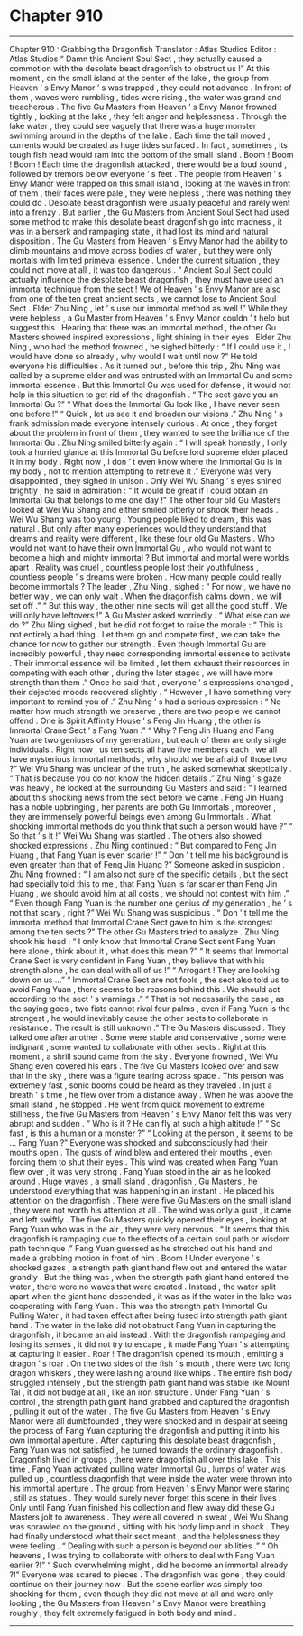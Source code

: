 
# Chapter 910


---

Chapter 910 : Grabbing the Dragonfish
Translator :
Atlas Studios
Editor :
Atlas Studios
“ Damn this Ancient Soul Sect , they actually caused a commotion with the desolate beast dragonfish to obstruct us !”
At this moment , on the small island at the center of the lake , the group from Heaven ’ s Envy Manor ’ s was trapped , they could not advance .
In front of them , waves were rumbling , tides were rising , the water was grand and treacherous .
The five Gu Masters from Heaven ’ s Envy Manor frowned tightly , looking at the lake , they felt anger and helplessness .
Through the lake water , they could see vaguely that there was a huge monster swimming around in the depths of the lake .
Each time the tail moved , currents would be created as huge tides surfaced .
In fact , sometimes , its tough fish head would ram into the bottom of the small island .
Boom ! Boom ! Boom !
Each time the dragonfish attacked , there would be a loud sound , followed by tremors below everyone ’ s feet .
The people from Heaven ’ s Envy Manor were trapped on this small island , looking at the waves in front of them , their faces were pale , they were helpless , there was nothing they could do .
Desolate beast dragonfish were usually peaceful and rarely went into a frenzy .
But earlier , the Gu Masters from Ancient Soul Sect had used some method to make this desolate beast dragonfish go into madness , it was in a berserk and rampaging state , it had lost its mind and natural disposition .
The Gu Masters from Heaven ’ s Envy Manor had the ability to climb mountains and move across bodies of water , but they were only mortals with limited primeval essence . Under the current situation , they could not move at all , it was too dangerous .
“ Ancient Soul Sect could actually influence the desolate beast dragonfish , they must have used an immortal technique from the sect ! We of Heaven ’ s Envy Manor are also from one of the ten great ancient sects , we cannot lose to Ancient Soul Sect . Elder Zhu Ning , let ’ s use our immortal method as well !”
While they were helpless , a Gu Master from Heaven ’ s Envy Manor couldn ’ t help but suggest this .
Hearing that there was an immortal method , the other Gu Masters showed inspired expressions , light shining in their eyes .
Elder Zhu Ning , who had the method frowned , he sighed bitterly : “ If I could use it , I would have done so already , why would I wait until now ?”
He told everyone his difficulties .
As it turned out , before this trip , Zhu Ning was called by a supreme elder and was entrusted with an Immortal Gu and some immortal essence .
But this Immortal Gu was used for defense , it would not help in this situation to get rid of the dragonfish .
“ The sect gave you an Immortal Gu ?”
“ What does the Immortal Gu look like , I have never seen one before !”
“ Quick , let us see it and broaden our visions .”
Zhu Ning ’ s frank admission made everyone intensely curious . At once , they forget about the problem in front of them , they wanted to see the brilliance of the Immortal Gu .
Zhu Ning smiled bitterly again : “ I will speak honestly , I only took a hurried glance at this Immortal Gu before lord supreme elder placed it in my body . Right now , I don ’ t even know where the Immortal Gu is in my body , not to mention attempting to retrieve it .”
Everyone was very disappointed , they sighed in unison .
Only Wei Wu Shang ’ s eyes shined brightly , he said in admiration : “ It would be great if I could obtain an Immortal Gu that belongs to me one day !”
The other four old Gu Masters looked at Wei Wu Shang and either smiled bitterly or shook their heads .
Wei Wu Shang was too young .
Young people liked to dream , this was natural .
But only after many experiences would they understand that dreams and reality were different , like these four old Gu Masters .
Who would not want to have their own Immortal Gu , who would not want to become a high and mighty immortal ?
But immortal and mortal were worlds apart . Reality was cruel , countless people lost their youthfulness , countless people ’ s dreams were broken .
How many people could really become immortals ?
The leader , Zhu Ning , sighed : “ For now , we have no better way , we can only wait . When the dragonfish calms down , we will set off .”
“ But this way , the other nine sects will get all the good stuff . We will only have leftovers !” A Gu Master asked worriedly .
“ What else can we do ?” Zhu Ning sighed , but he did not forget to raise the morale : “ This is not entirely a bad thing . Let them go and compete first , we can take the chance for now to gather our strength . Even though Immortal Gu are incredibly powerful , they need corresponding immortal essence to activate . Their immortal essence will be limited , let them exhaust their resources in competing with each other , during the later stages , we will have more strength than them .”
Once he said that , everyone ’ s expressions changed , their dejected moods recovered slightly .
“ However , I have something very important to remind you of .” Zhu Ning ’ s had a serious expression : “ No matter how much strength we preserve , there are two people we cannot offend . One is Spirit Affinity House ’ s Feng Jin Huang , the other is Immortal Crane Sect ’ s Fang Yuan .”
“ Why ? Feng Jin Huang and Fang Yuan are two geniuses of my generation , but each of them are only single individuals . Right now , us ten sects all have five members each , we all have mysterious immortal methods , why should we be afraid of those two ?” Wei Wu Shang was unclear of the truth , he asked somewhat skeptically .
“ That is because you do not know the hidden details .” Zhu Ning ’ s gaze was heavy , he looked at the surrounding Gu Masters and said : “ I learned about this shocking news from the sect before we came . Feng Jin Huang has a noble upbringing , her parents are both Gu Immortals , moreover , they are immensely powerful beings even among Gu Immortals . What shocking immortal methods do you think that such a person would have ?”
“ So that ’ s it !” Wei Wu Shang was startled .
The others also showed shocked expressions .
Zhu Ning continued : “ But compared to Feng Jin Huang , that Fang Yuan is even scarier !”
“ Don ’ t tell me his background is even greater than that of Feng Jin Huang ?” Someone asked in suspicion .
Zhu Ning frowned : “ I am also not sure of the specific details , but the sect had specially told this to me , that Fang Yuan is far scarier than Feng Jin Huang , we should avoid him at all costs , we should not contest with him .”
“ Even though Fang Yuan is the number one genius of my generation , he ’ s not that scary , right ?” Wei Wu Shang was suspicious .
“ Don ’ t tell me the immortal method that Immortal Crane Sect gave to him is the strongest among the ten sects ?” The other Gu Masters tried to analyze .
Zhu Ning shook his head : “ I only know that Immortal Crane Sect sent Fang Yuan here alone , think about it , what does this mean ?”
“ It seems that Immortal Crane Sect is very confident in Fang Yuan , they believe that with his strength alone , he can deal with all of us !”
“ Arrogant ! They are looking down on us …”
“ Immortal Crane Sect are not fools , the sect also told us to avoid Fang Yuan , there seems to be reasons behind this . We should act according to the sect ’ s warnings .”
“ That is not necessarily the case , as the saying goes , two fists cannot rival four palms , even if Fang Yuan is the strongest , he would inevitably cause the other sects to collaborate in resistance . The result is still unknown .”
The Gu Masters discussed .
They talked one after another .
Some were stable and conservative , some were indignant , some wanted to collaborate with other sects .
Right at this moment , a shrill sound came from the sky .
Everyone frowned , Wei Wu Shang even covered his ears .
The five Gu Masters looked over and saw that in the sky , there was a figure tearing across space .
This person was extremely fast , sonic booms could be heard as they traveled .
In just a breath ’ s time , he flew over from a distance away .
When he was above the small island , he stopped . He went from quick movement to extreme stillness , the five Gu Masters from Heaven ’ s Envy Manor felt this was very abrupt and sudden .
“ Who is it ? He can fly at such a high altitude !”
“ So fast , is this a human or a monster ?”
“ Looking at the person , it seems to be … Fang Yuan ?”
Everyone was shocked and subconsciously had their mouths open .
The gusts of wind blew and entered their mouths , even forcing them to shut their eyes .
This wind was created when Fang Yuan flew over , it was very strong .
Fang Yuan stood in the air as he looked around .
Huge waves , a small island , dragonfish , Gu Masters , he understood everything that was happening in an instant .
He placed his attention on the dragonfish .
There were five Gu Masters on the small island , they were not worth his attention at all .
The wind was only a gust , it came and left swiftly .
The five Gu Masters quickly opened their eyes , looking at Fang Yuan who was in the air , they were very nervous .
“ It seems that this dragonfish is rampaging due to the effects of a certain soul path or wisdom path technique .” Fang Yuan guessed as he stretched out his hand and made a grabbing motion in front of him .
Boom !
Under everyone ’ s shocked gazes , a strength path giant hand flew out and entered the water grandly .
But the thing was , when the strength path giant hand entered the water , there were no waves that were created .
Instead , the water split apart when the giant hand descended , it was as if the water in the lake was cooperating with Fang Yuan .
This was the strength path Immortal Gu Pulling Water , it had taken effect after being fused into strength path giant hand .
The water in the lake did not obstruct Fang Yuan in capturing the dragonfish , it became an aid instead .
With the dragonfish rampaging and losing its senses , it did not try to escape , it made Fang Yuan ’ s attempting at capturing it easier .
Roar !
The dragonfish opened its mouth , emitting a dragon ’ s roar .
On the two sides of the fish ’ s mouth , there were two long dragon whiskers , they were lashing around like whips .
The entire fish body struggled intensely , but the strength path giant hand was stable like Mount Tai , it did not budge at all , like an iron structure .
Under Fang Yuan ’ s control , the strength path giant hand grabbed and captured the dragonfish , pulling it out of the water .
The five Gu Masters from Heaven ’ s Envy Manor were all dumbfounded , they were shocked and in despair at seeing the process of Fang Yuan capturing the dragonfish and putting it into his own immortal aperture .
After capturing this desolate beast dragonfish , Fang Yuan was not satisfied , he turned towards the ordinary dragonfish .
Dragonfish lived in groups , there were dragonfish all over this lake .
This time , Fang Yuan activated pulling water Immortal Gu , lumps of water was pulled up , countless dragonfish that were inside the water were thrown into his immortal aperture .
The group from Heaven ’ s Envy Manor were staring , still as statues .
They would surely never forget this scene in their lives .
Only until Fang Yuan finished his collection and flew away did these Gu Masters jolt to awareness .
They were all covered in sweat , Wei Wu Shang was sprawled on the ground , sitting with his body limp and in shock .
They had finally understood what their sect meant , and the helplessness they were feeling .
“ Dealing with such a person is beyond our abilities .”
“ Oh heavens , I was trying to collaborate with others to deal with Fang Yuan earlier ?!”
“ Such overwhelming might , did he become an immortal already ?!”
Everyone was scared to pieces .
The dragonfish was gone , they could continue on their journey now .
But the scene earlier was simply too shocking for them , even though they did not move at all and were only looking , the Gu Masters from Heaven ’ s Envy Manor were breathing roughly , they felt extremely fatigued in both body and mind .

---

